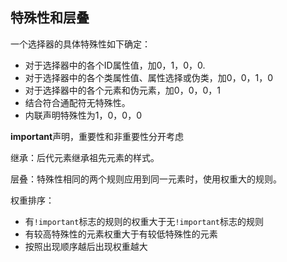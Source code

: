 ## 特殊性和层叠

一个选择器的具体特殊性如下确定：

- 对于选择器中的各个ID属性值，加0，1，0，0.
- 对于选择器中的各个类属性值、属性选择或伪类，加0，0，1，0
- 对于选择器中的各个元素和伪元素，加0，0，0，1
- 结合符合通配符无特殊性。
- 内联声明特殊性为1，0，0，0

**important**声明，重要性和非重要性分开考虑

继承：后代元素继承祖先元素的样式。

层叠：特殊性相同的两个规则应用到同一元素时，使用权重大的规则。

权重排序：

- 有`!important`标志的规则的权重大于无`!important`标志的规则
- 有较高特殊性的元素权重大于有较低特殊性的元素
- 按照出现顺序越后出现权重越大